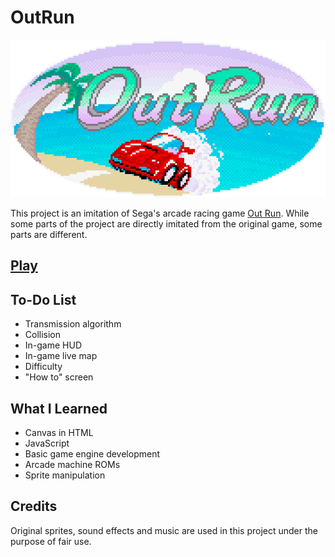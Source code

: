 # OutRun
<div align="center">
<img src="./readme-images/logo.gif" >
</div>

This project is an imitation of Sega's arcade racing game <a href="https://en.wikipedia.org/wiki/Out_Run">Out Run</a>. While some parts of the project are directly imitated from the original game, some parts are different.

## [Play](https://biarmic.github.io/outrun-js/)

## To-Do List
* Transmission algorithm
* Collision
* In-game HUD
* In-game live map
* Difficulty
* "How to" screen

## What I Learned
* Canvas in HTML
* JavaScript
* Basic game engine development
* Arcade machine ROMs
* Sprite manipulation

## Credits
Original sprites, sound effects and music are used in this project under the purpose of fair use.
